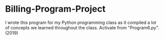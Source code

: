 # Billing-Program-Project
I wrote this program for my Python programming class as it compiled a lot of concepts we learned throughout the class. 
Activate from "Program6.py".
(2019)
